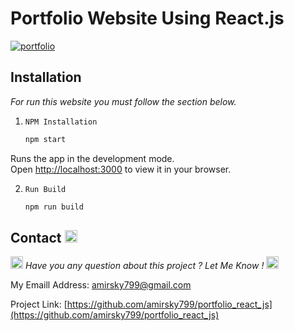 # Portfolio Website Using React.js

<a href='https://postimages.org/' target='_blank'><img src='https://i.postimg.cc/k46ncv9d/portfolio.png' border='0' alt='portfolio'/></a>

## Installation

_For run this website you must follow the section below._

1. `NPM Installation`
    ```sh
    npm start
    ```
    
Runs the app in the development mode.\
Open [http://localhost:3000](http://localhost:3000) to view it in your browser.
  
2. `Run Build`
    ```sh
    npm run build
    ```


## Contact  <img src="https://raw.githubusercontent.com/Tarikul-Islam-Anik/Animated-Fluent-Emojis/master/Emojis/Objects/Telephone%20Receiver.png" alt="Telephone Receiver" width="20" height="20" />

<img src="https://raw.githubusercontent.com/Tarikul-Islam-Anik/Animated-Fluent-Emojis/master/Emojis/Smilies/Beating%20Heart.png" alt="Beating Heart" width="20" height="20" />  _Have you any question about this project ? Let Me Know !_  <img src="https://raw.githubusercontent.com/Tarikul-Islam-Anik/Animated-Fluent-Emojis/master/Emojis/Smilies/Beating%20Heart.png" alt="Beating Heart" width="20" height="20" />

My Emaill Address: [amirsky799@gmail.com](mailto:amirsky799@gmail.com)

Project Link: [https://github.com/amirsky799/portfolio_react_js](https://github.com/amirsky799/portfolio_react_js)
